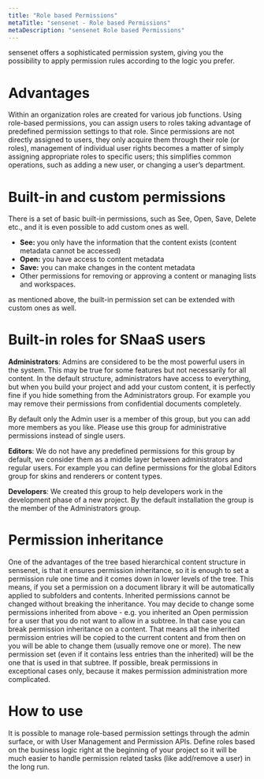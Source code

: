 ```yaml
---
title: "Role based Permissions"
metaTitle: "sensenet - Role based Permissions"
metaDescription: "sensenet Role based Permissions"
---
```


sensenet offers a sophisticated permission system, giving you the possibility to apply permission rules according to the logic you prefer.

# Advantages
Within an organization roles are created for various job functions. Using role-based permissions, you can assign users to roles taking advantage of predefined permission settings to that role. Since permissions are not directly assigned to users, they only acquire them through their role (or roles), management of individual user rights becomes a matter of simply assigning appropriate roles to specific users; this simplifies common operations, such as adding a new user, or changing a user’s department.

# Built-in and custom permissions
There is a set of basic built-in permissions, such as See, Open, Save, Delete etc., and it is even possible to add custom ones as well.
- **See:** you only have the information that the content exists (content metadata cannot be accessed)
- **Open:** you have access to content metadata
- **Save:** you can make changes in the content metadata
- Other permissions for removing or approving a content or managing lists and workspaces.

as mentioned above, the built-in permission set can be extended with custom ones as well.

# Built-in roles for SNaaS users

**Administrators**: Admins are considered to be the most powerful users in the system. This may be true for some features but not necessarily for all content. In the default structure, administrators have access to everything, but when you build your project and add your custom content, it is perfectly fine if you hide something from the Administrators group. For example you may remove their permissions from confidential documents completely.

By default only the Admin user is a member of this group, but you can add more members as you like. Please use this group for administrative permissions instead of single users.

**Editors**: We do not have any predefined permissions for this group by default, we consider them as a middle layer between administrators and regular users. For example you can define permissions for the global Editors group for skins and renderers or content types.

**Developers**: We created this group to help developers work in the development phase of a new project. By the default installation the group is the member of the Administrators group.

# Permission inheritance
One of the advantages of the tree based hierarchical content structure in sensenet, is that it ensures permission inheritance, so it is enough to set a permission rule one time and it comes down in lower levels of the tree. This means, if you set a permission on a document library it will be automatically applied to subfolders and contents. Inherited permissions cannot be changed without breaking the inheritance. You may decide to change some permissions inherited from above - e.g. you inherited an Open permission for a user that you do not want to allow in a subtree. In that case you can break permission inheritance on a content. That means all the inherited permission entries will be copied to the current content and from then on you will be able to change them (usually remove one or more). The new permission set (even if it contains less entries than the inherited) will be the one that is used in that subtree. If possible, break permissions in exceptional cases only, because it makes permission administration more complicated.

# How to use
It is possible to manage role-based permission settings through the admin surface, or with User Management and Permission APIs. Define roles based on the business logic right at the beginning of your project so it will be much easier to handle permission related tasks (like add/remove a user) in the long run.
